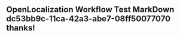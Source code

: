 <properties
ms.topic="hero-topic"
ms.test1="hero-topic"
ms.test2="test"/>

## OpenLocalization Workflow Test MarkDown dc53bb9c-11ca-42a3-abe7-08ff50077070 thanks!
